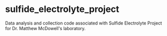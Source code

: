 # sulfide_electrolyte_project
Data analysis and collection code associated with Sulfide Electrolyte Project for Dr. Matthew McDowell's laboratory.
